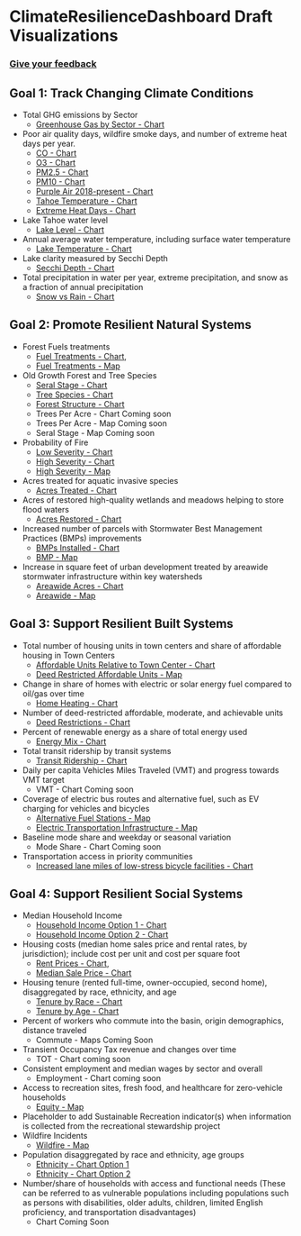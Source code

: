 # ClimateResilienceDashboard Draft Visualizations

### [Give your feedback](https://arcg.is/z90110)

## Goal 1: Track Changing Climate Conditions

* Total GHG emissions by Sector
  * [Greenhouse Gas by Sector - Chart](1.1(a)_Greenhouse_Gas.html)
* Poor air quality days, wildfire smoke days, and number of extreme heat days per year.
  * [CO - Chart](1.2(a)_Air_Quality_CO.html)
  * [O3 - Chart](1.2(a)_Air_Quality_O3.html)
  * [PM2.5 - Chart](1.2(a)_Air_Quality_PM2.5.html)
  * [PM10 - Chart](1.2(a)_Air_Quality_PM10.html)
  * [Purple Air 2018-present - Chart](1.2(a)_Purple_Air.html)
  * [Tahoe Temperature - Chart](1.2(a)_TahoeTemp.html)
  * [Extreme Heat Days - Chart](1.2(a)_ExtremeHeatDays.html)
* Lake Tahoe water level
  * [Lake Level - Chart](1.3(a)_Lake_Level.html)
* Annual average water temperature, including surface water temperature
  * [Lake Temperature - Chart](1.3(b)_Lake_Temp.html)
* Lake clarity measured by Secchi Depth
  * [Secchi Depth - Chart](1.3(c)_Secchi_Depth.html)
* Total precipitation in water per year, extreme precipitation, and snow as a fraction of annual precipitation
  * [Snow vs Rain - Chart](1.3(d)_Precip.html)

## Goal 2: Promote Resilient Natural Systems

* Forest Fuels treatments
  * [Fuel Treatments - Chart](2.1(a)_ForestFuel.html), 
  * [Fuel Treatments - Map](Maps/ForestFuelTreatment.html)
* Old Growth Forest and Tree Species 
  * [Seral Stage - Chart](2.1(b)_OldGrowthForest_SeralStage.html) 
  * [Tree Species - Chart](2.1(b)_OldGrowthForest_Species.html) 
  * [Forest Structure - Chart](2.1(b)_OldGrowthForest_Structure.html)
  * Trees Per Acre - Chart Coming soon
  * Trees Per Acre - Map Coming soon
  * Seral Stage - Map Coming soon
* Probability of Fire 
  * [Low Severity - Chart](2.1(c)_Probability_of_Low_Severity_Fire.html) 
  * [High Severity - Chart](2.1(c)_Probability_of_High_Severity_Fire.html) 
  * [High Severity - Map](Maps/HighSeverityFireProbable.html)
* Acres treated for aquatic invasive species
  * [Acres Treated - Chart](2.2(a)_Aquatic_Species.html)
* Acres of restored high-quality wetlands and meadows helping to store flood waters
  * [Acres Restored - Chart](2.3(a)_Restored_Wetlands_Meadows.html)
* Increased number of parcels with Stormwater Best Management Practices (BMPs) improvements 
  * [BMPs Installed - Chart](2.3(b)_BMP.html) 
  * [BMP - Map](Maps/BMPStormwater.html)
* Increase in square feet of urban development treated by areawide stormwater infrastructure within key watersheds 
  * [Areawide Acres - Chart](2.4.(c)_Areawide_Covering_Impervious.html) 
  * [Areawide - Map](Maps/AreawideStormwater.html)

## Goal 3: Support Resilient Built Systems

* Total number of housing units in town centers and share of affordable housing in Town Centers
  * [Affordable Units Relative to Town Center - Chart](3.1(a)_Affordable_Units.html)
  * [Deed Restricted Affordable Units - Map](Maps/AffordableHousing.html)
* Change in share of homes with electric or solar energy fuel compared to oil/gas over time
  * [Home Heating - Chart](3.1(b)_HomeHeatingFuels.html)
* Number of deed-restricted affordable, moderate, and achievable units
  * [Deed Restrictions - Chart](3.1(c)_Deed_Restricted_Units.html)
* Percent of renewable energy as a share of total energy used
  * [Energy Mix - Chart](3.2(a)_EnergyMix.html)
* Total transit ridership by transit systems
  * [Transit Ridership - Chart](3.3(a)_Transit_Ridership.html)
* Daily per capita Vehicles Miles Traveled (VMT) and progress towards VMT target
  * VMT - Chart Coming soon
* Coverage of electric bus routes and alternative fuel, such as EV charging for vehicles and bicycles
  * [Alternative Fuel Stations - Map](Maps/AlternateFuelStations.html) 
  * [Electric Transportation Infrastructure - Map](Maps/ElectricTransportationInfrastructure.html)
* Baseline mode share and weekday or seasonal variation
  * Mode Share - Chart Coming soon
* Transportation access in priority communities
  * [Increased lane miles of low-stress bicycle facilities - Chart](3.3(f)_Low_Stress_Bicycle.html)

## Goal 4: Support Resilient Social Systems

* Median Household Income 
  * [Household Income Option 1 - Chart](4.1(a)_Household_Income_v1.html)
  * [Household Income Option 2 - Chart](4.1(a)_Household_Income_v2.html)
* Housing costs (median home sales price and rental rates, by jurisdiction); include cost per unit and cost per square foot
  * [Rent Prices - Chart](4.1(b)_Rent_Prices.html), 
  * [Median Sale Price - Chart](4.1(b)_Median_Sale_Prices.html)
* Housing tenure (rented full-time, owner-occupied, second home), disaggregated by race, ethnicity, and age
  * [Tenure by Race - Chart](4.1(c)_TenureByRace.html)
  * [Tenure by Age - Chart](4.1(c)_TenureByAge.html)
* Percent of workers who commute into the basin, origin demographics, distance traveled
  * Commute - Maps Coming Soon
* Transient Occupancy Tax revenue and changes over time
  * TOT - Chart coming soon
* Consistent employment and median wages by sector and overall
  * Employment - Chart coming soon
* Access to recreation sites, fresh food, and healthcare for zero-vehicle households 
  * [Equity - Map](Maps/Equity.html)
* Placeholder to add Sustainable Recreation indicator(s) when information is collected from the recreational stewardship project
* Wildfire Incidents
  * [Wildfire - Map](Maps/Firewise_IncidentsRxBurn_EmergencyServices.html)
* Population disaggregated by race and ethnicity, age groups 
  * [Ethnicity - Chart Option 1](4.4(a)_RaceEthnicity_v1.html)
  * [Ethnicity - Chart Option 2](4.4(a)_RaceEthnicity_v2.html)
* Number/share of households with access and functional needs (These can be referred to as vulnerable populations including populations such as persons with disabilities, older adults, children, limited English proficiency, and transportation disadvantages)
  * Chart Coming Soon
